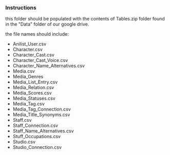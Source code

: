 ### Instructions
this folder should be populated with the contents of Tables.zip
folder found in the "Data" folder of our google drive.

the file names should include:
- Anilist_User.csv
- Character.csv
- Character_Cast.csv
- Character_Cast_Voice.csv
- Character_Name_Alternatives.csv
- Media.csv
- Media_Genres
- Media_List_Entry.csv
- Media_Relation.csv
- Media_Scores.csv
- Media_Statuses.csv
- Media_Tag.csv
- Media_Tag_Connection.csv
- Media_Title_Synonyms.csv
- Staff.csv
- Staff_Connection.csv
- Staff_Name_Alternatives.csv
- Stuff_Occupations.csv
- Studio.csv
- Studio_Connection.csv